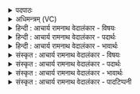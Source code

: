 <details><summary>पदपाठः</summary>

आ꣢। तु। नः꣣। इन्द्र। क्षुम꣡न्त꣢म्। चि꣣त्र꣢म्। ग्रा꣣भ꣢म्। सम्। गृ꣣भाय। महाहस्ती꣢। म꣣हा। हस्ती꣢। द꣡क्षि꣢꣯णेन। ७२८।
</details>

<details><summary>अधिमन्त्रम् (VC)</summary>

- इन्द्रः
- कुसीदी काण्वः
- गायत्री
- षड्जः
</details>

<details><summary>हिन्दी : आचार्य रामनाथ वेदालंकार - विषयः</summary>

प्रथम ऋचा पूर्वार्चिक में क्रमाङ्क १६७ पर परमेश्वर के विषय में व्याख्यात की जा चुकी है। यहाँ आचार्य को सम्बोधन किया जा रहा है।
</details>

<details><summary>हिन्दी : आचार्य रामनाथ वेदालंकार - पदार्थः</summary>

पदार्थान्वयभाषाः -  हे (इन्द्र) विद्या के ऐश्वर्य से युक्त गुरुवर ! आप (तु) शीघ्र ही (दक्षिणेन) उदारता से (नः) हमारे अन्दर (क्षुमन्तम्) शब्दशास्त्र के ज्ञान से युक्त, (चित्रम्) अद्भुत, दिव्य (ग्राभम्) ब्रह्मविद्यारूप धन को (सं गृभाय) संगृहीत कीजिए, जैसे (महाहस्ती) बड़े हाथोंवाला कोई पुरुष (दक्षिणेन) दाहिने हाथ से (ग्राभम्) ग्राह्य धन को संगृहीत करता है ॥१॥ यहाँ वाचकलुप्तोपमालङ्कार है ॥१॥
</details>

<details><summary>हिन्दी : आचार्य रामनाथ वेदालंकार - भावार्थः</summary>

भावार्थभाषाः -  शिष्यों को चाहिए कि गुरुओं के पास से सब लौकिक विद्याओं तथा ब्रह्मविद्याओं को यत्न से संचित करें और गुरुओं को चाहिए कि वे प्रेमपूर्वक यत्न से उन्हें दें ॥१॥
</details>

<details><summary>संस्कृत : आचार्य रामनाथ वेदालंकार - विषयः</summary>

तत्र प्रथमा ऋक् पूर्वार्चिके १६७ क्रमाङ्के परमेश्वरविषये राजविषये च व्याख्याता। अत्राचार्यः सम्बोध्यते।
</details>

<details><summary>संस्कृत : आचार्य रामनाथ वेदालंकार - पदार्थः</summary>

पदार्थान्वयभाषाः -  हे (इन्द्र) विद्यैश्वर्यसम्पन्न गुरुवर ! त्वम् (तु) सद्यः एव (दक्षिणेन) दाक्षिण्येन (नः) अस्मासु (क्षुमन्तम्) शब्दशास्त्रवन्तम्। [टुक्षु शब्दे इत्यनेन क्षु शब्दनिष्पत्तिः।] (चित्रम्) अद्भुतम्, दिव्यम् (ग्राभम्) ब्रह्मविद्यारूपं धनम् (सं गृभाय) संगृहाण। कथमिव ? यथा (महाहस्ती) महाहस्तः कश्चित् पुरुषः (दक्षिणेन) वामेतरेण करेण (ग्राभम्) ग्रहीतुं योग्यं धनम् संगृह्णाति तद्वत् ॥१॥ अत्र वाचकलुप्तोपमालङ्कारः ॥१॥
</details>

<details><summary>संस्कृत : आचार्य रामनाथ वेदालंकार - भावार्थः</summary>

भावार्थभाषाः -  गुरूणां सकाशाच्छिष्यैः समस्ता लौकिकविद्या ब्रह्मविद्याश्च यत्नेन संचेतव्याः,गुरुभिश्च प्रेम्णा यत्नेन दातव्याः ॥१॥
</details>

<details><summary>संस्कृत : आचार्य रामनाथ वेदालंकार - पादटिप्पनी</summary>

टिप्पणी:   १.ऋ० ८।८१।१,साम० १६७।
</details>